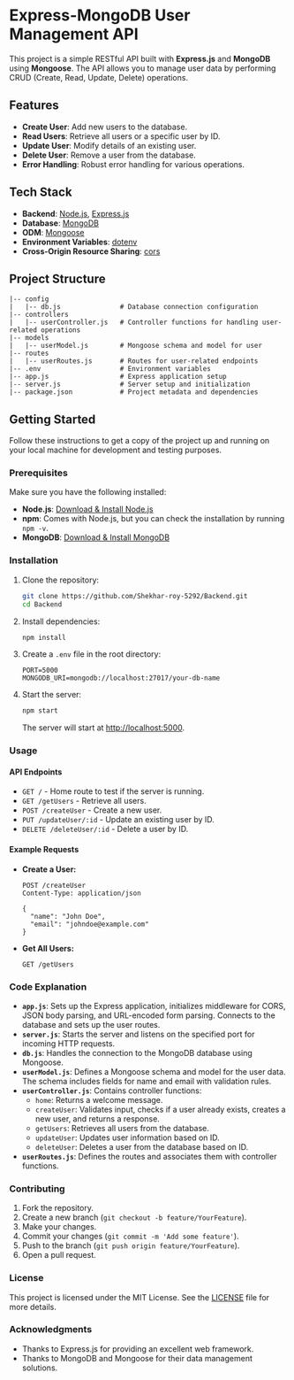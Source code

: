 # Express-MongoDB User Management API

This project is a simple RESTful API built with **Express.js** and **MongoDB** using **Mongoose**. The API allows you to manage user data by performing CRUD (Create, Read, Update, Delete) operations. 

## Features

- **Create User**: Add new users to the database.
- **Read Users**: Retrieve all users or a specific user by ID.
- **Update User**: Modify details of an existing user.
- **Delete User**: Remove a user from the database.
- **Error Handling**: Robust error handling for various operations.

## Tech Stack

- **Backend**: [Node.js](https://nodejs.org/), [Express.js](https://expressjs.com/)
- **Database**: [MongoDB](https://www.mongodb.com/)
- **ODM**: [Mongoose](https://mongoosejs.com/)
- **Environment Variables**: [dotenv](https://www.npmjs.com/package/dotenv)
- **Cross-Origin Resource Sharing**: [cors](https://www.npmjs.com/package/cors)

## Project Structure

```plaintext
|-- config
|   |-- db.js               # Database connection configuration
|-- controllers
|   |-- userController.js   # Controller functions for handling user-related operations
|-- models
|   |-- userModel.js        # Mongoose schema and model for user
|-- routes
|   |-- userRoutes.js       # Routes for user-related endpoints
|-- .env                    # Environment variables
|-- app.js                  # Express application setup
|-- server.js               # Server setup and initialization
|-- package.json            # Project metadata and dependencies 
```

## Getting Started

Follow these instructions to get a copy of the project up and running on your local machine for development and testing purposes.

### Prerequisites

Make sure you have the following installed:

- **Node.js**: [Download & Install Node.js](https://nodejs.org/)
- **npm**: Comes with Node.js, but you can check the installation by running `npm -v`.
- **MongoDB**: [Download & Install MongoDB](https://www.mongodb.com/try/download/community)

### Installation

1. Clone the repository:

    ```sh
    git clone https://github.com/Shekhar-roy-5292/Backend.git
    cd Backend
    ```

2. Install dependencies:

    ```sh
    npm install
    ```

3. Create a `.env` file in the root directory:

    ```env
    PORT=5000
    MONGODB_URI=mongodb://localhost:27017/your-db-name
    ```

4. Start the server:

    ```sh
    npm start
    ```

    The server will start at [http://localhost:5000](http://localhost:5000).

### Usage

#### API Endpoints

- `GET /` - Home route to test if the server is running.
- `GET /getUsers` - Retrieve all users.
- `POST /createUser` - Create a new user.
- `PUT /updateUser/:id` - Update an existing user by ID.
- `DELETE /deleteUser/:id` - Delete a user by ID.

#### Example Requests

- **Create a User:**

    ```http
    POST /createUser
    Content-Type: application/json

    {
      "name": "John Doe",
      "email": "johndoe@example.com"
    }
    ```

- **Get All Users:**

    ```http
    GET /getUsers
    ```

### Code Explanation

- **`app.js`**: Sets up the Express application, initializes middleware for CORS, JSON body parsing, and URL-encoded form parsing. Connects to the database and sets up the user routes.
- **`server.js`**: Starts the server and listens on the specified port for incoming HTTP requests.
- **`db.js`**: Handles the connection to the MongoDB database using Mongoose.
- **`userModel.js`**: Defines a Mongoose schema and model for the user data. The schema includes fields for name and email with validation rules.
- **`userController.js`**: Contains controller functions:
  - `home`: Returns a welcome message.
  - `createUser`: Validates input, checks if a user already exists, creates a new user, and returns a response.
  - `getUsers`: Retrieves all users from the database.
  - `updateUser`: Updates user information based on ID.
  - `deleteUser`: Deletes a user from the database based on ID.
- **`userRoutes.js`**: Defines the routes and associates them with controller functions.

### Contributing

1. Fork the repository.
2. Create a new branch (`git checkout -b feature/YourFeature`).
3. Make your changes.
4. Commit your changes (`git commit -m 'Add some feature'`).
5. Push to the branch (`git push origin feature/YourFeature`).
6. Open a pull request.

### License

This project is licensed under the MIT License. See the [LICENSE](LICENSE) file for more details.

### Acknowledgments

- Thanks to Express.js for providing an excellent web framework.
- Thanks to MongoDB and Mongoose for their data management solutions.



